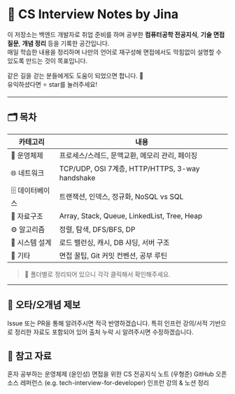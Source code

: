 # 🧠 CS Interview Notes by Jina

이 저장소는 백엔드 개발자로 취업 준비를 하며 공부한 **컴퓨터공학 전공지식**, **기술 면접 질문**, **개념 정리** 등을 기록한 공간입니다.  
매일 학습한 내용을 정리하며 나만의 언어로 재구성해 면접에서도 막힘없이 설명할 수 있도록 만드는 것이 목표입니다.

같은 길을 걷는 분들에게도 도움이 되었으면 합니다. 🌱  
유익하셨다면 ⭐️ star를 눌러주세요!

---

## 🗂️ 목차

| 카테고리 | 내용 |
|----------|------|
| 📘 운영체제 | 프로세스/스레드, 문맥교환, 메모리 관리, 페이징 |
| 🌐 네트워크 | TCP/UDP, OSI 7계층, HTTP/HTTPS, 3-way handshake |
| 🗄 데이터베이스 | 트랜잭션, 인덱스, 정규화, NoSQL vs SQL |
| 🧮 자료구조 | Array, Stack, Queue, LinkedList, Tree, Heap |
| ⚙️ 알고리즘 | 정렬, 탐색, DFS/BFS, DP |
| 🧰 시스템 설계 | 로드 밸런싱, 캐시, DB 샤딩, 서버 구조 |
| 💬 기타 | 면접 꿀팁, Git 커밋 컨벤션, 공부 루틴 |

> 📌 폴더별로 정리되어 있으니 각각 클릭해서 확인해주세요.

---

## 🙏 오타/오개념 제보
Issue 또는 PR을 통해 알려주시면 적극 반영하겠습니다.
특히 인프런 강의/서적 기반으로 정리한 자료도 포함되어 있어 출처 누락 시 알려주시면 수정하겠습니다.

## 🔖 참고 자료
혼자 공부하는 운영체제 (윤인성)
면접을 위한 CS 전공지식 노트 (우형준)
GitHub 오픈소스 레퍼런스 (e.g. tech-interview-for-developer)
인프런 강의 & 노션 정리



